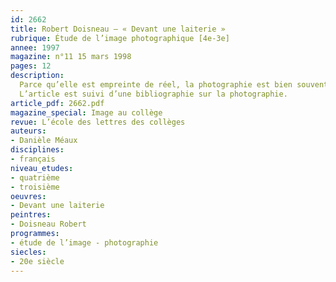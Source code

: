 ```yaml
---
id: 2662
title: Robert Doisneau – « Devant une laiterie »
rubrique: Étude de l’image photographique [4e-3e]
annee: 1997
magazine: n°11 15 mars 1998
pages: 12
description: 
  Parce qu’elle est empreinte de réel, la photographie est bien souvent appréhendée comme un exact reflet du monde. Pourtant, le cliché modifie la scène qu’il enregistre et se révèle, pour le lecteur, espace producteur de fictions. L’étude minutieuse de « Devant une laiterie », photographie réalisée par Robert Doisneau en 1971, permettra aux élèves de mesurer tout le sens que l’image argentique est à même de générer. L’analyse conduira également à observer un certain nombre de mécanismes, dont la connaissance sera utile à l’examen d’autres photographies. Toute une séquence (4 heures environ) peut être bâtie autour de l’étude de cette vue.
  L’article est suivi d’une bibliographie sur la photographie.
article_pdf: 2662.pdf
magazine_special: Image au collège
revue: L’école des lettres des collèges
auteurs:
- Danièle Méaux
disciplines:
- français
niveau_etudes:
- quatrième
- troisième
oeuvres:
- Devant une laiterie
peintres:
- Doisneau Robert
programmes:
- étude de l’image - photographie
siecles:
- 20e siècle
---
```

